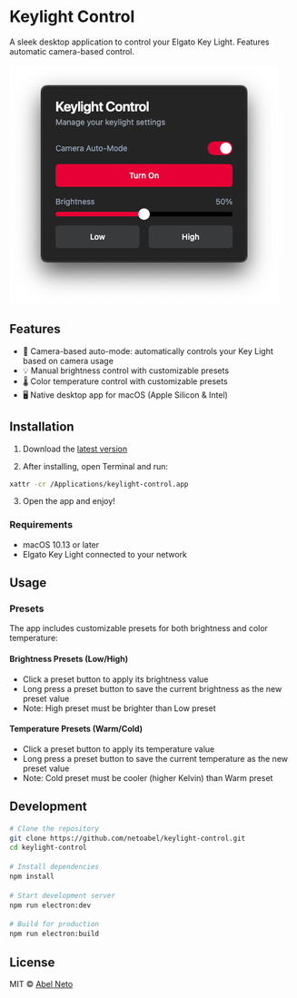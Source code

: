 # Keylight Control

A sleek desktop application to control your Elgato Key Light. Features automatic camera-based control.

![App Screenshot](screenshots/app.png)

## Features

- 🎥 Camera-based auto-mode: automatically controls your Key Light based on camera usage
- 💡 Manual brightness control with customizable presets
- 🌡️ Color temperature control with customizable presets
- 🖥️ Native desktop app for macOS (Apple Silicon & Intel)

## Installation

1. Download the [latest version](https://github.com/netoabel/keylight-control/releases/latest)

2. After installing, open Terminal and run:

```bash
xattr -cr /Applications/keylight-control.app
```

3. Open the app and enjoy!

### Requirements

- macOS 10.13 or later
- Elgato Key Light connected to your network

## Usage

### Presets

The app includes customizable presets for both brightness and color temperature:

#### Brightness Presets (Low/High)

- Click a preset button to apply its brightness value
- Long press a preset button to save the current brightness as the new preset value
- Note: High preset must be brighter than Low preset

#### Temperature Presets (Warm/Cold)

- Click a preset button to apply its temperature value
- Long press a preset button to save the current temperature as the new preset value
- Note: Cold preset must be cooler (higher Kelvin) than Warm preset

## Development

```bash
# Clone the repository
git clone https://github.com/netoabel/keylight-control.git
cd keylight-control

# Install dependencies
npm install

# Start development server
npm run electron:dev

# Build for production
npm run electron:build
```

## License

MIT © [Abel Neto](https://github.com/netoabel)
